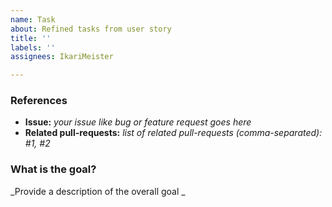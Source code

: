 ```yaml
---
name: Task
about: Refined tasks from user story
title: ''
labels: ''
assignees: IkariMeister

---
```


###  References

* **Issue:** _your issue like bug or feature request goes here_
* **Related pull-requests:** _list of related pull-requests (comma-separated): #1, #2_

###  What is the goal?

_Provide a description of the overall goal _
